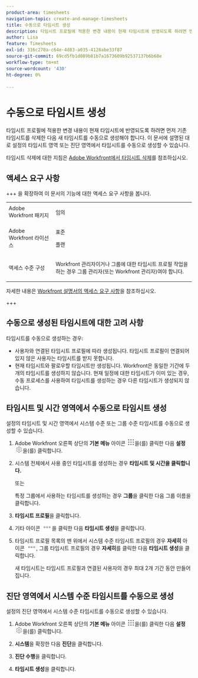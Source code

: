 ```yaml
---
product-area: timesheets
navigation-topic: create-and-manage-timesheets
title: 수동으로 타임시트 생성
description: 타임시트 프로필에 적용한 변경 내용이 현재 타임시트에 반영되도록 하려면 먼저 기존 타임시트를 삭제한 다음 새 타임시트를 수동으로 생성해야 합니다. 이 문서에 설명된 대로 설정의 타임시트 영역 또는 진단 영역에서 타임시트를 수동으로 생성할 수 있습니다.
author: Lisa
feature: Timesheets
exl-id: 316c270a-c64e-4d83-a035-4128abe33f87
source-git-commit: 69cd5fb1d089b81b7a1673609b92537137b6b68e
workflow-type: tm+mt
source-wordcount: '430'
ht-degree: 0%

---
```


# 수동으로 타임시트 생성

타임시트 프로필에 적용한 변경 내용이 현재 타임시트에 반영되도록 하려면 먼저 기존 타임시트를 삭제한 다음 새 타임시트를 수동으로 생성해야 합니다. 이 문서에 설명된 대로 설정의 타임시트 영역 또는 진단 영역에서 타임시트를 수동으로 생성할 수 있습니다.

타임시트 삭제에 대한 지침은 [Adobe Workfront에서 타임시트 삭제](../../timesheets/create-and-manage-timesheets/delete-timesheets.md)를 참조하십시오.

## 액세스 요구 사항

+++ 을 확장하여 이 문서의 기능에 대한 액세스 요구 사항을 봅니다.

<table style="table-layout:auto">
 <col> 
 <col>
 <tbody> 
  <tr> 
   <td>Adobe Workfront 패키지</td> 
   <td><p>임의</p></td> 
  </tr> 
  <tr> 
   <td>Adobe Workfront 라이선스</td> 
   <td>
   <p>표준</p>
   <p>플랜</p></td>
  </tr> 
  <tr> 
   <td>액세스 수준 구성</td> 
   <td><p>Workfront 관리자이거나 그룹에 대한 타임시트 프로필 작업을 하는 경우 그룹 관리자(또는 Workfront 관리자)여야 합니다.</p> </td> 
  </tr> 
 </tbody> 
</table>

자세한 내용은 [Workfront 설명서의 액세스 요구 사항](/help/quicksilver/administration-and-setup/add-users/access-levels-and-object-permissions/access-level-requirements-in-documentation.md)을 참조하십시오.

+++

## 수동으로 생성된 타임시트에 대한 고려 사항

타임시트를 수동으로 생성하는 경우:

* 사용자와 연결된 타임시트 프로필에 따라 생성됩니다. 타임시트 프로필이 연결되어 있지 않은 사용자는 타임시트를 받지 못합니다.
* 현재 타임시트와 팔로우할 타임시트만 생성됩니다. Workfront은 동일한 기간에 두 개의 타임시트를 생성하지 않습니다. 현재 일정에 대한 타임시트가 이미 있는 경우, 수동 프로세스를 사용하여 타임시트를 생성하는 경우 다른 타임시트가 생성되지 않습니다.

## 타임시트 및 시간 영역에서 수동으로 타임시트 생성

설정의 타임시트 및 시간 영역에서 시스템 수준 또는 그룹 수준 타임시트를 수동으로 생성할 수 있습니다.

1. Adobe Workfront 오른쪽 상단의 **기본 메뉴** 아이콘 ![](assets/main-menu-icon.png)을(를) 클릭한 다음 **설정** ![](assets/gear-icon-settings.png)을(를) 클릭합니다.

1. 시스템 전체에서 사용 중인 타임시트를 생성하는 경우 **타임시트 및 시간을 클릭합니다.**

   또는

   특정 그룹에서 사용하는 타임시트를 생성하는 경우 **그룹**&#x200B;을 클릭한 다음 그룹 이름을 클릭합니다.

1. **타임시트 프로필**&#x200B;을 클릭합니다.
1. 기타 아이콘 ![기타 아이콘](assets/more-icon.png)을 클릭한 다음 **타임시트 생성**&#x200B;을 클릭합니다.

1. 타임시트 프로필 목록의 맨 위에서 시스템 수준 타임시트 프로필의 경우 **자세히** 아이콘 ![자세히 아이콘](assets/more-icon.png), 그룹 타임시트 프로필의 경우 **자세히**&#x200B;를 클릭한 다음 **타임시트 생성**&#x200B;을 클릭합니다.

   새 타임시트는 타임시트 프로필과 연결된 사용자의 경우 최대 2개 기간 동안 만들어집니다.

## 진단 영역에서 시스템 수준 타임시트를 수동으로 생성

설정의 진단 영역에서 시스템 수준 타임시트를 수동으로 생성할 수 있습니다.

1. Adobe Workfront 오른쪽 상단의 **기본 메뉴** 아이콘 ![](assets/main-menu-icon.png)을(를) 클릭한 다음 **설정** ![](assets/gear-icon-settings.png)을(를) 클릭합니다.

1. **시스템**&#x200B;을 확장한 다음 **진단**&#x200B;을 클릭합니다.

1. **진단 수행**&#x200B;을 클릭합니다.
1. **타임시트 생성**&#x200B;을 클릭합니다.
